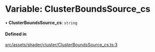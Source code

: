 # Variable: ClusterBoundsSource\_cs

• **ClusterBoundsSource\_cs**: `string`

#### Defined in

[src/assets/shader/cluster/ClusterBoundsSource_cs.ts:3](https://github.com/Orillusion/orillusion/blob/main/src/assets/shader/cluster/ClusterBoundsSource_cs.ts#L3)
